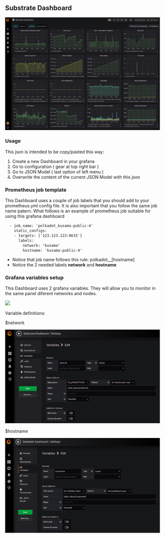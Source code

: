 ## Substrate Dashboard

![](images/grafana_dashboard.png)

### Usage

This json is intended to be copy/pasted this way:

1. Create a new Dashboard in your grafana
2. Go to configuration ( gear at top right bar )
3. Go to JSON Model ( last option of left menu )
4. Overwrite the content of the current JSON Model with this json

### Prometheus job template

This Dashboard uses a couple of job labels that you should add to your
prometheus.yml config file. It is also important that you follow the
same job name patern. What follows is an example of prometheus job
suitable for using this grafana dashboard

```
  - job_name: 'polkadot_kusama-public-4'
    static_configs:
    - targets: ['123.123.123:9615']
      labels:
        network: 'kusama'
        hostname: 'kusama-public-4'
```

- Notice that job name follows this rule: polkadot__[hostname]
- Notice the 2 needed labels **network** and **hostname**

### Grafana variables setup

This Dashboard uses 2 grafana variables. They will allow you to monitor in the same panel diferent networks and nodes.

![](images/grafana__variables.png)

Variable definitions:

$network

![](images/grafana_variables_network.png)                                                                                                                                            

$hostname

![](images/grafana_variables_hostname.png)                                                                                                                                            

